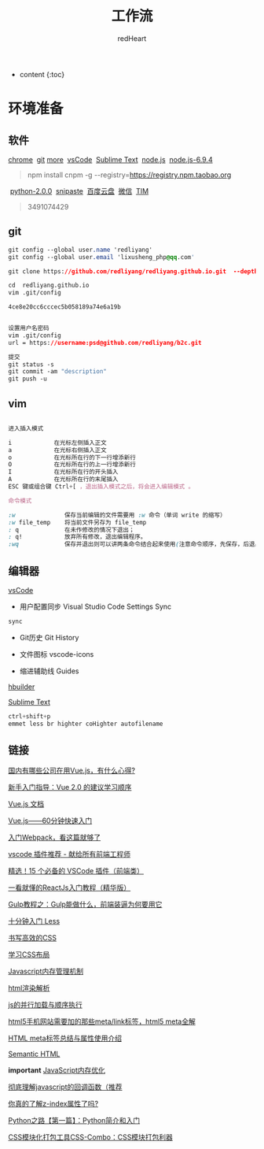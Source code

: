 ﻿---
layout: post
title:  "工作流"
categories: Link
tags:  countdown Link
author: redHeart
---

* content
{:toc}






# 环境准备

## 软件

[chrome](http://www.baidu.com/link?url=uJ_HwhMHYHpVzdmcSw6CYH6BZi9jg4fOLvBbTyDe51uCScUsZwxTOoEuFmTsJkpPt_QoCiTKw_LskQ84tx7z-vpeVMKOYAEY4lILb1NSBhy&wd=&eqid=baa3e89e0003d28f000000035a181670)
&nbsp;[git](https://npm.taobao.org/mirrors/git-for-windows/v2.14.3.windows.1/Git-2.14.3-64-bit.exe)
[more](https://redliyang.github.io/2017/11/24/git/)
&nbsp;[vsCode](https://code.visualstudio.com/docs/?dv=win)
&nbsp;[Sublime Text](https://www.sublimetext.com/)
&nbsp;[node.js](http://nodejs.cn/download/)
&nbsp;[node.js-6.9.4](https://nodejs.org/dist/v6.9.4/)
> npm install cnpm -g --registry=https://registry.npm.taobao.org

&nbsp;[python-2.0.0](https://rubyinstaller.org/downloads/)
&nbsp;[snipaste](https://www.snipaste.com/)
&nbsp;[百度云盘](https://www.baidu.com/link?url=RQ9iSxpNceZfDcPVuyZyJzYTw_LblZ_CKM4soVoK66StWDpGjW5fSnJzB9ZvDIYy_kpHJ5I9MLfFqrDq5TUcRU1SmbDwrLewUpVk09pvODe&wd=&eqid=cd7d6a3f000315ad000000035a23c2f2)
&nbsp;[微信](http://www.so.com/link?m=aH1FgPcxFwrfGdw7I5NW2zgbONuWIr9qB%2F5eAPMVogvX6M1nx1uJ6F1%2FC6hhJ%2FzoIE%2BBcshSNvkNHowZxfPGZOAmz4mjnQq8m775YHtIU9iOcDo%2F3ryRiIw5muC1qbSzGw2zS8LkYKN%2FLWikKWlBGiYmYMTqql%2FC5GzGM4kj89t4%3D)
&nbsp;[TIM](http://www.so.com/link?m=a0hR5u7DDm6358nlNaGm%2BSsLDeo7uDQ4UgDqXPc%2BLJAsJwYvsh%2BFMrAk%2BkbPrRTV0%2BcdObWIUPyw2kTd1SJxbSZZhtocI4pg%2FZ%2FnjieiX%2BwEBrYRJAwqEUpp5ADzkCBSNQxlXkzfZkJRWD8BVuHsT69lAJNyUARsboQpiee68f4s%3D)
>3491074429

## git

```css
git config --global user.name 'redliyang'
git config --global user.email 'lixusheng_php@qq.com'

git clone https://github.com/redliyang/redliyang.github.io.git  --depth 1

cd  redliyang.github.io 
vim .git/config

4ce8e20cc6cccec5b058189a74e6a19b


设置用户名密码
vim .git/config
url = https://username:psd@github.com/redliyang/b2c.git

提交
git status -s
git commit -am "description"
git push -u

```

## vim

```css

进入插入模式

i            在光标左侧插入正文
a            在光标右侧插入正文
o            在光标所在行的下一行增添新行
O            在光标所在行的上一行增添新行
I            在光标所在行的开头插入
A            在光标所在行的末尾插入
ESC 键或组合键 Ctrl+[ ，退出插入模式之后，将会进入编辑模式 。

命令模式

:w              保存当前编辑的文件需要用 :w 命令（单词 write 的缩写）
:w file_temp    将当前文件另存为 file_temp
: q             在未作修改的情况下退出；
: q!            放弃所有修改，退出编辑程序。
:wq             保存并退出则可以讲两条命令结合起来使用(注意命令顺序，先保存，后退出)

```

## 编辑器

[vsCode](https://code.visualstudio.com/docs/?dv=win)

* 用户配置同步 Visual Studio Code Settings Sync

```css
sync
```

* Git历史 Git History

* 文件图标 vscode-icons

* 缩进辅助线 Guides

[hbuilder](http://www.dcloud.io/)

[Sublime Text](https://www.sublimetext.com/)

```css
ctrl+shift+p
emmet less br highter coHighter autofilename
```

## 链接

[国内有哪些公司在用Vue.js，有什么心得?](https://www.zhihu.com/question/38213423)

[新手入门指导：Vue 2.0 的建议学习顺序](https://www.cnblogs.com/lhb25/p/vue-turtoials-for-new-starter.html)

[Vue.js 文档](https://v1.vuejs.org/guide/index.html)

[Vue.js——60分钟快速入门](https://www.cnblogs.com/rik28/p/6024425.html)

[入门Webpack，看这篇就够了](http://www.jianshu.com/p/42e11515c10f)

[vscode 插件推荐 - 献给所有前端工程师](https://segmentfault.com/a/1190000006697219)

[精选！15 个必备的 VSCode 插件（前端类）](https://zhuanlan.zhihu.com/p/27905838)

[一看就懂的ReactJs入门教程（精华版）](http://www.cocoachina.com/webapp/20150721/12692.html)

[Gulp教程之：Gulp能做什么，前端装逼为何要用它](http://blog.csdn.net/xllily_11/article/details/51320002)

[十分钟入门 Less](http://www.jianshu.com/p/c676041f387e)

[书写高效的CSS](http://blog.csdn.net/sibang/article/details/38732451)

[学习CSS布局](http://zh.learnlayout.com/toc.html)

[Javascript内存管理机制](https://www.cnblogs.com/zhutty/p/5341572.html)

[html渲染解析](https://zhuanlan.zhihu.com/p/26105913?group_id=831106735610662912)

[js的并行加载与顺序执行](http://www.15yan.com/story/a6fdSDK17In/)

[html5手机网站需要加的那些meta/link标签，html5 meta全解](http://blog.csdn.net/kongjiea/article/details/17092413)

[HTML meta标签总结与属性使用介绍](https://segmentfault.com/a/1190000004279791)

[Semantic HTML](http://justineo.github.io/slideshows/semantic-html/#/)

**important**
[JavaScript内存优化](https://www.cnblogs.com/mliudong/p/3635294.html)

[彻底理解javascript的回调函数（推荐](https://www.cnblogs.com/moltboy/archive/2013/04/24/3040213.html)

[你真的了解z-index属性了吗?](http://blog.csdn.net/baidu_24024601/article/details/52297869?locationNum=1&fps=1)

[Python之路【第一篇】：Python简介和入门](https://www.cnblogs.com/wupeiqi/articles/4906230.html)

[CSS模块化打包工具CSS-Combo：CSS模块打包利器](http://www.cr173.com/html/18531_1.html)